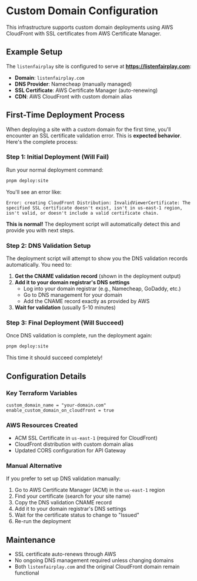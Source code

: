# Custom Domain Configuration

This infrastructure supports custom domain deployments using AWS CloudFront with SSL certificates from AWS Certificate Manager.

## Example Setup

The `listenfairplay` site is configured to serve at **https://listenfairplay.com**:

- **Domain**: `listenfairplay.com`
- **DNS Provider**: Namecheap (manually managed)
- **SSL Certificate**: AWS Certificate Manager (auto-renewing)
- **CDN**: AWS CloudFront with custom domain alias

## First-Time Deployment Process

When deploying a site with a custom domain for the first time, you'll encounter an SSL certificate validation error. This is **expected behavior**. Here's the complete process:

### Step 1: Initial Deployment (Will Fail)
Run your normal deployment command:
```bash
pnpm deploy:site
```

You'll see an error like:
```
Error: creating CloudFront Distribution: InvalidViewerCertificate: The specified SSL certificate doesn't exist, isn't in us-east-1 region, isn't valid, or doesn't include a valid certificate chain.
```

**This is normal!** The deployment script will automatically detect this and provide you with next steps.

### Step 2: DNS Validation Setup
The deployment script will attempt to show you the DNS validation records automatically. You need to:

1. **Get the CNAME validation record** (shown in the deployment output)
2. **Add it to your domain registrar's DNS settings**
   - Log into your domain registrar (e.g., Namecheap, GoDaddy, etc.)
   - Go to DNS management for your domain
   - Add the CNAME record exactly as provided by AWS
3. **Wait for validation** (usually 5-10 minutes)

### Step 3: Final Deployment (Will Succeed)
Once DNS validation is complete, run the deployment again:
```bash
pnpm deploy:site
```

This time it should succeed completely!

## Configuration Details

### Key Terraform Variables
```hcl
custom_domain_name = "your-domain.com"
enable_custom_domain_on_cloudfront = true
```

### AWS Resources Created
- ACM SSL Certificate in `us-east-1` (required for CloudFront)
- CloudFront distribution with custom domain alias
- Updated CORS configuration for API Gateway

### Manual Alternative

If you prefer to set up DNS validation manually:

1. Go to AWS Certificate Manager (ACM) in the `us-east-1` region
2. Find your certificate (search for your site name)
3. Copy the DNS validation CNAME record
4. Add it to your domain registrar's DNS settings
5. Wait for the certificate status to change to "Issued"
6. Re-run the deployment

## Maintenance

- SSL certificate auto-renews through AWS
- No ongoing DNS management required unless changing domains
- Both `listenfairplay.com` and the original CloudFront domain remain functional 